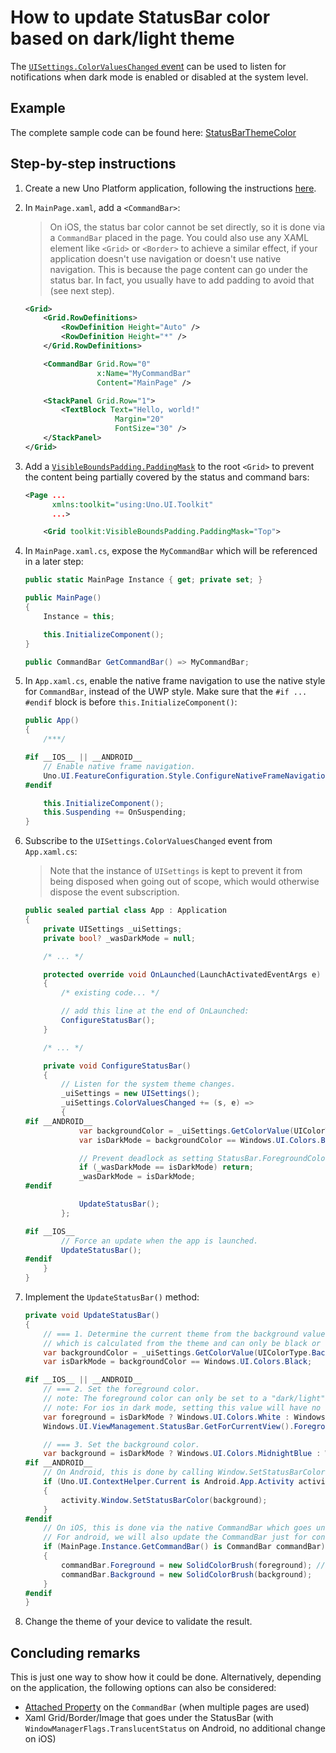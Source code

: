 # How to update StatusBar color based on dark/light theme

The [`UISettings.ColorValuesChanged` event](https://docs.microsoft.com/en-us/uwp/api/windows.ui.viewmanagement.uisettings.colorvalueschanged) can be used to listen for notifications when dark mode is enabled or disabled at the system level.

## Example
The complete sample code can be found here: [StatusBarThemeColor](https://github.com/unoplatform/Uno.Samples/tree/master/UI/StatusBarThemeColor)

## Step-by-step instructions

1. Create a new Uno Platform application, following the instructions [here](../get-started.md).
2. In `MainPage.xaml`, add a `<CommandBar>`:
    > On iOS, the status bar color cannot be set directly, so it is done via a `CommandBar` placed in the page. You could also use any XAML element like `<Grid>` or `<Border>` to achieve a similar effect, if your application doesn't use navigation or doesn't use native navigation. This is because the page content can go under the status bar. In fact, you usually have to add padding to avoid that (see next step).
    ```xml
    <Grid>
        <Grid.RowDefinitions>
            <RowDefinition Height="Auto" />
            <RowDefinition Height="*" />
        </Grid.RowDefinitions>

        <CommandBar Grid.Row="0"
                    x:Name="MyCommandBar"
                    Content="MainPage" />

        <StackPanel Grid.Row="1">
            <TextBlock Text="Hello, world!"
                        Margin="20"
                        FontSize="30" />
        </StackPanel>
    </Grid>
    ```
3. Add a [`VisibleBoundsPadding.PaddingMask`](../features/VisibleBoundsPadding.md) to the root `<Grid>` to prevent the content being partially covered by the status and command bars:
    ```xml
    <Page ...
          xmlns:toolkit="using:Uno.UI.Toolkit"
          ...>

        <Grid toolkit:VisibleBoundsPadding.PaddingMask="Top">
    ```
4. In `MainPage.xaml.cs`, expose the `MyCommandBar` which will be referenced in a later step:
    ```cs
    public static MainPage Instance { get; private set; }

    public MainPage()
    {
        Instance = this;

        this.InitializeComponent();
    }

    public CommandBar GetCommandBar() => MyCommandBar;
    ```

5. In `App.xaml.cs`, enable the native frame navigation to use the native style for `CommandBar`, instead of the UWP style. Make sure that the `#if ... #endif` block is before `this.InitializeComponent()`:
    ```cs
    public App()
    {
        /***/

    #if __IOS__ || __ANDROID__
        // Enable native frame navigation.
        Uno.UI.FeatureConfiguration.Style.ConfigureNativeFrameNavigation();
    #endif

        this.InitializeComponent();
        this.Suspending += OnSuspending;
    }
    ```

6. Subscribe to the `UISettings.ColorValuesChanged` event from `App.xaml.cs`:
    > Note that the instance of `UISettings` is kept to prevent it from being disposed when going out of scope, which would otherwise dispose the event subscription.
    ```cs
    public sealed partial class App : Application
    {
        private UISettings _uiSettings;
        private bool? _wasDarkMode = null;

        /* ... */

        protected override void OnLaunched(LaunchActivatedEventArgs e)
        {
            /* existing code... */

            // add this line at the end of OnLaunched:
            ConfigureStatusBar();
        }

        /* ... */

        private void ConfigureStatusBar()
        {
            // Listen for the system theme changes.
            _uiSettings = new UISettings();
            _uiSettings.ColorValuesChanged += (s, e) =>
            {
    #if __ANDROID__
                var backgroundColor = _uiSettings.GetColorValue(UIColorType.Background);
                var isDarkMode = backgroundColor == Windows.UI.Colors.Black;

                // Prevent deadlock as setting StatusBar.ForegroundColor will also trigger this event.
                if (_wasDarkMode == isDarkMode) return;
                _wasDarkMode = isDarkMode;
    #endif

                UpdateStatusBar();
            };

    #if __IOS__
            // Force an update when the app is launched.
            UpdateStatusBar();
    #endif
        }
    }
    ```

7. Implement the `UpdateStatusBar()` method:
    ```cs
    private void UpdateStatusBar()
    {
        // === 1. Determine the current theme from the background value,
        // which is calculated from the theme and can only be black or white.
        var backgroundColor = _uiSettings.GetColorValue(UIColorType.Background);
        var isDarkMode = backgroundColor == Windows.UI.Colors.Black;

    #if __IOS__ || __ANDROID__
        // === 2. Set the foreground color.
        // note: The foreground color can only be set to a "dark/light" value. See uno remarks on StatusBar.ForegroundColor.
        // note: For ios in dark mode, setting this value will have no effect.
        var foreground = isDarkMode ? Windows.UI.Colors.White : Windows.UI.Colors.Black;
        Windows.UI.ViewManagement.StatusBar.GetForCurrentView().ForegroundColor = foreground;

        // === 3. Set the background color.
        var background = isDarkMode ? Windows.UI.Colors.MidnightBlue : Windows.UI.Colors.SkyBlue;
    #if __ANDROID__
        // On Android, this is done by calling Window.SetStatusBarColor.
        if (Uno.UI.ContextHelper.Current is Android.App.Activity activity)
        {
            activity.Window.SetStatusBarColor(background);
        }
    #endif
        // On iOS, this is done via the native CommandBar which goes under the status bar.
        // For android, we will also update the CommandBar just for consistency.
        if (MainPage.Instance.GetCommandBar() is CommandBar commandBar)
        {
            commandBar.Foreground = new SolidColorBrush(foreground); // controls the color for the "MainPage" page title
            commandBar.Background = new SolidColorBrush(background);
        }
    #endif
    }

8. Change the theme of your device to validate the result.

## Concluding remarks

This is just one way to show how it could be done. Alternatively, depending on the application, the following options can also be considered:
- [Attached Property](https://docs.microsoft.com/en-us/windows/uwp/xaml-platform/attached-properties-overview) on the `CommandBar` (when multiple pages are used)
- Xaml Grid/Border/Image that goes under the StatusBar (with `WindowManagerFlags.TranslucentStatus` on Android, no additional change on iOS)
